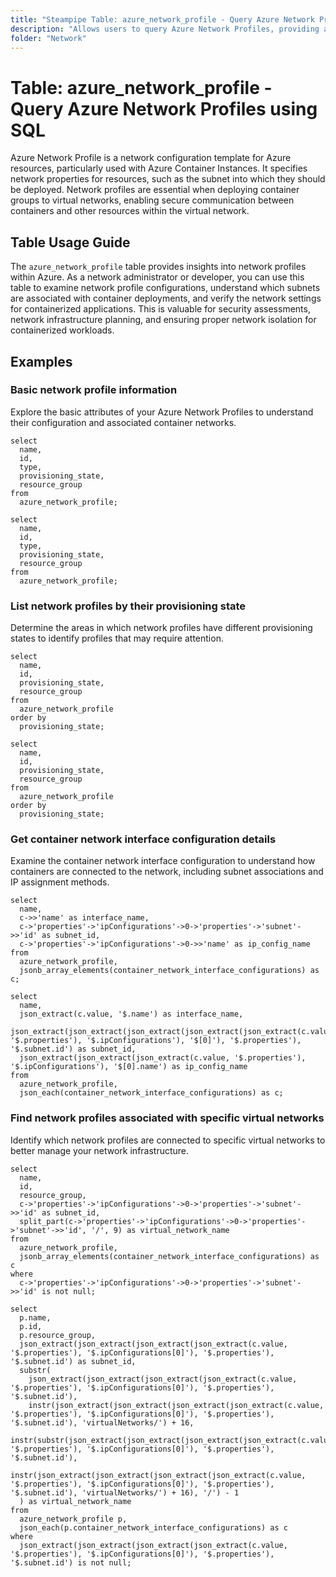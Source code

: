 ```yaml
---
title: "Steampipe Table: azure_network_profile - Query Azure Network Profiles using SQL"
description: "Allows users to query Azure Network Profiles, providing access to network configuration details, subnet assignments, and container networking settings."
folder: "Network"
---
```


# Table: azure_network_profile - Query Azure Network Profiles using SQL

Azure Network Profile is a network configuration template for Azure resources, particularly used with Azure Container Instances. It specifies network properties for resources, such as the subnet into which they should be deployed. Network profiles are essential when deploying container groups to virtual networks, enabling secure communication between containers and other resources within the virtual network.

## Table Usage Guide

The `azure_network_profile` table provides insights into network profiles within Azure. As a network administrator or developer, you can use this table to examine network profile configurations, understand which subnets are associated with container deployments, and verify the network settings for containerized applications. This is valuable for security assessments, network infrastructure planning, and ensuring proper network isolation for containerized workloads.

## Examples

### Basic network profile information
Explore the basic attributes of your Azure Network Profiles to understand their configuration and associated container networks.

```sql+postgres
select
  name,
  id,
  type,
  provisioning_state,
  resource_group
from
  azure_network_profile;
```

```sql+sqlite
select
  name,
  id,
  type,
  provisioning_state,
  resource_group
from
  azure_network_profile;
```

### List network profiles by their provisioning state
Determine the areas in which network profiles have different provisioning states to identify profiles that may require attention.

```sql+postgres
select
  name,
  id,
  provisioning_state,
  resource_group
from
  azure_network_profile
order by
  provisioning_state;
```

```sql+sqlite
select
  name,
  id,
  provisioning_state,
  resource_group
from
  azure_network_profile
order by
  provisioning_state;
```

### Get container network interface configuration details
Examine the container network interface configuration to understand how containers are connected to the network, including subnet associations and IP assignment methods.

```sql+postgres
select
  name,
  c->>'name' as interface_name,
  c->'properties'->'ipConfigurations'->0->'properties'->'subnet'->>'id' as subnet_id,
  c->'properties'->'ipConfigurations'->0->>'name' as ip_config_name
from
  azure_network_profile,
  jsonb_array_elements(container_network_interface_configurations) as c;
```

```sql+sqlite
select
  name,
  json_extract(c.value, '$.name') as interface_name,
  json_extract(json_extract(json_extract(json_extract(json_extract(c.value, '$.properties'), '$.ipConfigurations'), '$[0]'), '$.properties'), '$.subnet.id') as subnet_id,
  json_extract(json_extract(json_extract(c.value, '$.properties'), '$.ipConfigurations'), '$[0].name') as ip_config_name
from
  azure_network_profile,
  json_each(container_network_interface_configurations) as c;
```

### Find network profiles associated with specific virtual networks
Identify which network profiles are connected to specific virtual networks to better manage your network infrastructure.

```sql+postgres
select
  name,
  id,
  resource_group,
  c->'properties'->'ipConfigurations'->0->'properties'->'subnet'->>'id' as subnet_id,
  split_part(c->'properties'->'ipConfigurations'->0->'properties'->'subnet'->>'id', '/', 9) as virtual_network_name
from
  azure_network_profile,
  jsonb_array_elements(container_network_interface_configurations) as c
where
  c->'properties'->'ipConfigurations'->0->'properties'->'subnet'->>'id' is not null;
```

```sql+sqlite
select
  p.name,
  p.id,
  p.resource_group,
  json_extract(json_extract(json_extract(json_extract(c.value, '$.properties'), '$.ipConfigurations[0]'), '$.properties'), '$.subnet.id') as subnet_id,
  substr(
    json_extract(json_extract(json_extract(json_extract(c.value, '$.properties'), '$.ipConfigurations[0]'), '$.properties'), '$.subnet.id'),
    instr(json_extract(json_extract(json_extract(json_extract(c.value, '$.properties'), '$.ipConfigurations[0]'), '$.properties'), '$.subnet.id'), 'virtualNetworks/') + 16,
    instr(substr(json_extract(json_extract(json_extract(json_extract(c.value, '$.properties'), '$.ipConfigurations[0]'), '$.properties'), '$.subnet.id'),
      instr(json_extract(json_extract(json_extract(json_extract(c.value, '$.properties'), '$.ipConfigurations[0]'), '$.properties'), '$.subnet.id'), 'virtualNetworks/') + 16), '/') - 1
  ) as virtual_network_name
from
  azure_network_profile p,
  json_each(p.container_network_interface_configurations) as c
where
  json_extract(json_extract(json_extract(json_extract(c.value, '$.properties'), '$.ipConfigurations[0]'), '$.properties'), '$.subnet.id') is not null;
```
